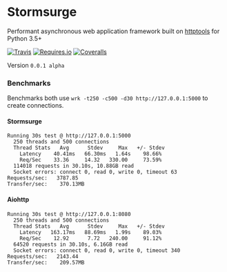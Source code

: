 # Stormsurge
Performant asynchronous web application framework built on [httptools](https://github.com/MagicStack/httptools) for Python 3.5+

[![Travis](https://img.shields.io/travis/SethMichaelLarson/Stormsurge.svg?maxAge=2592000)]()
[![Requires.io](https://img.shields.io/requires/github/SethMichaelLarson/Stormsurge.svg?maxAge=2592000)]()
[![Coveralls](https://img.shields.io/coveralls/SethMichaelLarson/Stormsurge.svg?maxAge=2592000)]()

Version `0.0.1 alpha`


### Benchmarks
Benchmarks both use `wrk -t250 -c500 -d30 http://127.0.0.1:5000` to create connections.

#### Stormsurge
```
Running 30s test @ http://127.0.0.1:5000
  250 threads and 500 connections
  Thread Stats   Avg      Stdev     Max   +/- Stdev
    Latency    40.41ms   66.30ms   1.64s    98.66%
    Req/Sec    33.36     14.32   330.00     73.59%
  114018 requests in 30.10s, 10.88GB read
  Socket errors: connect 0, read 0, write 0, timeout 63
Requests/sec:   3787.85
Transfer/sec:    370.13MB
```

#### Aiohttp
```
Running 30s test @ http://127.0.0.1:8080
  250 threads and 500 connections
  Thread Stats   Avg      Stdev     Max   +/- Stdev
    Latency   163.17ms   88.69ms   1.99s    89.03%
    Req/Sec    12.92      7.72   240.00     91.12%
  64520 requests in 30.10s, 6.16GB read
  Socket errors: connect 0, read 0, write 0, timeout 340
Requests/sec:   2143.44
Transfer/sec:    209.57MB
```
